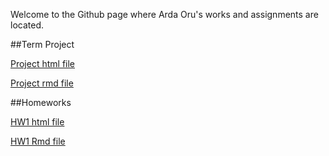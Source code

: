 Welcome to the Github page where Arda Oru's works and assignments are located.

##Term Project

[Project html file](https://bu-ie-360.github.io/spring24-ardaoru/IE360Final.html) 

[Project rmd file](https://bu-ie-360.github.io/spring24-ardaoru/IE360Final.rmd)


##Homeworks

[HW1 html file](https://bu-ie-360.github.io/spring24-ardaoru/hw1_360.html)

[HW1 Rmd file](https://bu-ie-360.github.io/spring24-ardaoru/hw1_360.Rmd)



